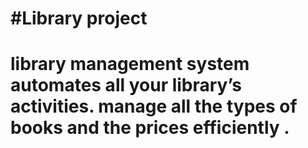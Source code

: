 # #Library project 

# library management system automates all your library’s activities.  manage all the types of books and the prices   efficiently .  
